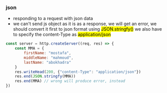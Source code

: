 ### json
- responding to a request with json data
- we can't send js object as it is as a response, we will get an error, we should convert it first to json format using <mark>JSON.stringfy()</mark> we also have to specify the content-Type as <mark>application/json</mark>
```js
const server = http.createServer((req, res) => {
    const MMA = {
        firstName: "mostafa",
        middleName: "mahmoud",
        lastName: "abokhadra"
    }
    res.writeHead(200, {"content-Type": "application/json"})
    res.end(JSON.stringfy(MMA))
    res.end(MMA) // wrong will produce error, instead
})

```